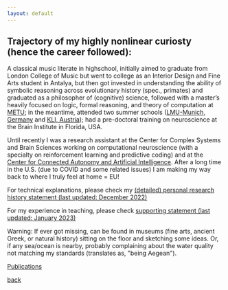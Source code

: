 ```yaml
---
layout: default
---
```



## Trajectory of my highly nonlinear curiosty (hence the career followed):

A classical music literate in highschool, initially aimed to graduate from London College of Music but went to college as an Interior Design and Fine Arts student in Antalya, but then got invested in understanding the ability of symbolic reasoning across evolutionary history (spec., primates) and graduated as a philosopher of (cognitive) science, followed with a master’s heavily focused on logic, formal reasoning, and theory of computation at [METU](https://www.metu.edu.tr/); in the meantime, attended two summer schools ([LMU-Munich, Germany](https://www.mcmp.philosophie.uni-muenchen.de/about/index.html) and [KLI, Austria](https://www.kli.ac.at/)); had a pre-doctoral training on neuroscience at the Brain Institute in Florida, USA. 

Until recently I was a research assistant at the Center for Complex Systems and Brain Sciences working on computational neuroscience (with a specialty on reinforcement learning and predictive coding) and at the [Center for Connected Autonomy and Artificial Intelligence](https://www.fau.edu/engineering/research/c2a2/). After a long time in the U.S. (due to COVID and some related issues) I am making my way back to where I truly feel at home =  EU!


<!-- <a href="(../index.md)" style="color: blue; text-decoration: underline;">CV (Fall 2022)</a> -->
For technical explanations, please check my <a href="https://drive.google.com/file/d/1c1ScXncgWqN9CaTl85eE1Q0OCmE-ei3N/view?usp=sharing"> (detailed) personal research history statement (last updated: December 2022) </a>

For my experience in teaching, please check <a href="https://drive.google.com/file/d/1TWVjqWuji_ccB_X_QEmNnSqd2KmlMv29/view?usp=sharing"> supporting statement (last updated: January 2023) </a> 


Warning: If ever got missing, can be found in museums (fine arts, ancient Greek, or natural history) sitting on the floor and sketching some ideas. Or, if any sea/ocean is nearby, probably complaining about the water quality not matching my standards (translates as, "being Aegean").

[Publications](./_pages/publications.md)

[back](../index.md)
